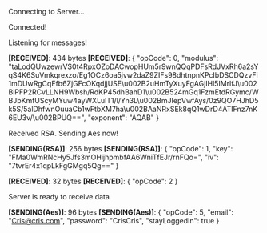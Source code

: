 Connecting to Server...

Connected!

Listening for messages!

**[RECEIVED]**: 434 bytes
**[RECEIVED]**: {
  "opCode": 0,
  "modulus": "taLodQUwzewrVS0t4RpxOZoDACwopHUm5r9wnQQqPDFsRdJVxRh6a2sYqS4K6SuVmkqrexzo/Eg1OCz6oa5jvw2daZ9ZIFs98dhtnpnKPcIbDSCDQzvFi1mDUwRgCqFfb6ZjGFcOKqdjjUSE\u002B2uHmTyXuyFgAGjIHl5IMrlfJ\u002BiPFP2RCvLLNH9Wbsh/RdKP45dhBahD1\u002B524mGq1FzmEtdRGymc/WBJbKmfUScyMYuw4ayWXLulT1/l/Yn3L\u002BmJIepVwfAys/0z9QO7HJhD5k5S/5alDhfwnOuuaCb1wFtbXM7ha\u002BAaNRxSEk8qQ1wDrD4ATIFnz7nK6EU3v/\u002BPUQ==",
  "exponent": "AQAB"
}

Received RSA. Sending Aes now!

**[SENDING(RSA)]**: 256 bytes
**[SENDING(RSA)]**: {
  "opCode": 1,
  "key": "FMa0WmRNcHy5Jfs3mOHijhpmbfAA6WniTfEJr/rnFQo=",
  "iv": "7tvrEr4x1qpLkFgGMgq5Qg=="
}

**[RECEIVED]**: 32 bytes
**[RECEIVED]**: {
  "opCode": 2
}

Server is ready to receive data

**[SENDING(Aes)]**: 96 bytes
**[SENDING(Aes)]**: {
  "opCode": 5,
  "email": "Cris@cris.com",
  "password": "CrisCris",
  "stayLoggedIn": true
}

